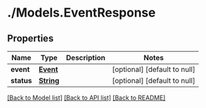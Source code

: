 # ./Models.EventResponse
## Properties

Name | Type | Description | Notes
------------ | ------------- | ------------- | -------------
**event** | [**Event**][1] |  | [optional] [default to null]
**status** | [**String**][2] |  | [optional] [default to null]

[[Back to Model list]][3] [[Back to API list]][4] [[Back to README]][5]

[1]: Event.md
[2]: string.md
[3]: ../README.md#documentation-for-models
[4]: ../README.md#documentation-for-api-endpoints
[5]: ../README.md
